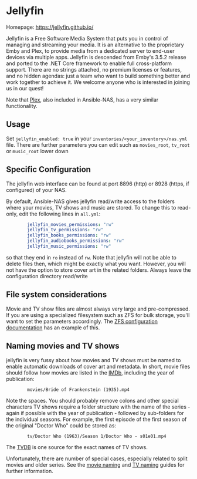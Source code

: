 # Jellyfin

Homepage: <https://jellyfin.github.io/>

Jellyfin is a Free Software Media System that puts you in control of managing and streaming your media. It is an alternative to the proprietary Emby and Plex, to provide media from a dedicated server to end-user devices via multiple apps. Jellyfin is descended from Emby's 3.5.2 release and ported to the .NET Core framework to enable full cross-platform support. There are no strings attached, no premium licenses or features, and no hidden agendas: just a team who want to build something better and work together to achieve it. We welcome anyone who is interested in joining us in our quest!

Note that [Plex](https://www.plex.tv/), also included in Ansible-NAS, has a very
similar functionality.

## Usage

Set `jellyfin_enabled: true` in your `inventories/<your_inventory>/nas.yml` file. There are further
parameters you can edit such as `movies_root`, `tv_root` or `music_root` lower down

## Specific Configuration

The jellyfin web interface can be found at port 8896 (http) or 8928 (https, if
configured) of your NAS.

By default, Ansible-NAS gives jellyfin read/write access to the folders where your
movies, TV shows and music are stored. To change this to read-only, edit the following
lines in `all.yml`:

```yaml
        jellyfin_movies_permissions: "rw"
        jellyfin_tv_permissions: "rw"
        jellyfin_books_permissions: "rw"
        jellyfin_audiobooks_permissions: "rw"
        jellyfin_music_permissions: "rw"
```

so that they end in `ro` instead of `rw`. Note that jellyfin will not be able to
delete files then, which might be exactly what you want. However, you will not
have the option to store cover art in the related folders. Always leave the
configuration directory read/write

## File system considerations

Movie and TV show files are almost always very large and pre-compressed. If you
are using a specialized filesystem such as ZFS for bulk storage, you'll want to
set the parameters accordingly. The [ZFS configuration
documentation](../zfs/zfs_configuration.md) has an example of this.

## Naming movies and TV shows

jellyfin is very fussy about how movies and TV shows must be named to enable
automatic downloads of cover art and metadata. In short, movie files should
follow how movies are listed in the [IMDb](https://www.imdb.com/), including the
year of publication:

```raw
        movies/Bride of Frankenstein (1935).mp4
```

Note the spaces. You should probably remove colons and other special characters
TV shows require a folder structure with the name of the series - again if
possible with the year of publication - followed by sub-folders for the
individual seasons. For example, the first episode of the first season of
the original "Doctor Who" could be stored as:

```raw
        tv/Doctor Who (1963)/Season 1/Doctor Who - s01e01.mp4
```

The [TVDB](https://www.thetvdb.com/) is one source for the exact names of TV
shows.

Unfortunately, there are number of special cases, especially related to split
movies and older series. See the [movie
naming](https://github.com/MediaBrowser/Wiki/wiki/Movie%20naming) and [TV
naming](https://github.com/MediaBrowser/Wiki/wiki/TV-naming) guides for further
information.
